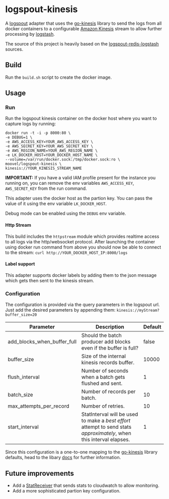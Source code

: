 # logspout-kinesis
A [logspout](https://github.com/gliderlabs/logspout) adapter that uses the [go-kinesis](https://github.com/sendgridlabs/go-kinesis) library to send the logs from all docker containers to a configurable [Amazon Kinesis](http://aws.amazon.com/de/documentation/kinesis/) stream to allow further processing by [logstash](https://www.elastic.co/products/logstash).

The source of this project is heavily based on the [logspout-redis-logstash](https://github.com/rtoma/logspout-redis-logstash) sources.

## Build
Run the `build.sh` script to create the docker image.

## Usage

### Run
Run the logspout kinesis container on the docker host where you want to capture logs by running: 

```
docker run -t -i -p 8000:80 \
-e DEBUG=1 \
-e AWS_ACCESS_KEY=YOUR_AWS_ACCESS_KEY \
-e AWS_SECRET_KEY=YOUR_AWS_SECRET_KEY \
-e AWS_REGION_NAME=YOUR_AWS_REGION_NAME \
-e LK_DOCKER_HOST=YOUR_DOCKER_HOST_NAME \
--volume=/var/run/docker.sock:/tmp/docker.sock:ro \
moovel/logspout-kinesis \
kinesis://YOUR_KINESIS_STREAM_NAME
```
**IMPORTANT:** If you have a valid IAM profile present for the instance you running on, you can remove the env variables `AWS_ACCESS_KEY`, `AWS_SECRET_KEY` from the run command.

This adapter uses the docker host as the partion key. You can pass the value of it using the env variable `LK_DOCKER_HOST`.

Debug mode can be enabled using the `DEBUG` env variable.

#### Http Stream
This build includes the `httpstream` module which provides realtime access to all logs via the http/websocket protocol. After launching the container using docker run command from above you should now be able to connect to the stream: `curl http://YOUR_DOCKER_HOST_IP:8000/logs` 

#### Label support
This adapter supports docker labels by adding them to the json message which gets then sent to the kinesis stream.

### Configuration
The configuration is provided via the query parameters in the logspout url. Just add the desired parameters by appending them: `kinesis://myStream?buffer_size=20`

| Parameter               | Description                                                                                                            | Default |
|-------------------------|------------------------------------------------------------------------------------------------------------------------|---------|
| add_blocks_when_buffer_full | Should the batch producer add blocks even if the buffer is full?                                                       | false   |
| buffer_size              | Size of the internal kinesis records buffer.                                                                           | 10000   |
| flush_interval           | Number of seconds when a batch gets flushed and sent.                                                                  | 1       |
| batch_size               | Number of records per batch.                                                                                           | 10      |
| max_attempts_per_record    | Number of retries.                                                                                                     | 10      |
| start_interval            | StatInterval will be used to make a *best effort* attempt to send stats *approximately*, when this interval elapses. | 1       |

Since this configuration is a one-to-one mapping to the [go-kinesis](https://github.com/sendgridlabs/go-kinesis) library defaults, head to the libary [docs](http://godoc.org/github.com/sendgridlabs/go-kinesis/batchproducer#Config) for further information.

## Future improvements
* Add a [StatReceiver](http://godoc.org/github.com/sendgridlabs/go-kinesis/batchproducer#StatReceiver) that sends stats to cloudwatch to allow monitoring.
* Add a more sophisticated partion key configuration.
